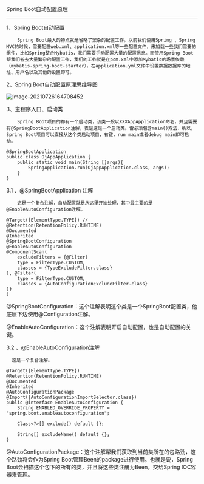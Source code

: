Spring Boot自动配置原理

---

1、Spring Boot自动配置

		Spring Boot最大的特点就是省略了繁杂的配置工作。以前我们使用Spring 、Spring MVC的时候，需要配置web.xml、application.xml等一些配置文件，来加载一些我们需要的组件，比如Spring整合Mybatis，我们需要手动配置大量的配置信息。而使用Spring Boot帮我们省去大量繁杂的配置工作，我们的工作就是在pom.xml中添加Mybatis的场景依赖（mybatis-spring-boot-starter），在application.yml文件中设置数据数据库的地址、用户名以及其他的设置即可。		

 2、Spring Boot自动配置原理思维导图

<img src="C:\Users\lwx5317690\AppData\Roaming\Typora\typora-user-images\image-20210726164708452.png" alt="image-20210726164708452" style="zoom:100%" />

3、主程序入口、启动类

		Spring Boot项目的都有一个启动类，该类一般以XXXAppApplication命名，并且需要有@SpringBootApplication注解，表是这是一个启动类。雷必须包含main()方法，所以，Spring Boot项目可以直接从这个类启动项目，右键，run main或者debug main即可启动。

    @SpringBootApplication
    public class OjAppApplication {
        public static void main(String []args){
            SpringApplication.run(OjAppApplication.class, args);
        }
    }

3.1 、@SpringBootApplication  注解

		这是一个复合注解，自动配置就是从这里开始处理，其中最主要的是@EnableAutoConfiguration注解。

    @Target({ElementType.TYPE}) // 
    @Retention(RetentionPolicy.RUNTIME)
    @Documented
    @Inherited
    @SpringBootConfiguration
    @EnableAutoConfiguration
    @ComponentScan(
        excludeFilters = {@Filter(
        type = FilterType.CUSTOM,
        classes = {TypeExcludeFilter.class}
    ), @Filter(
        type = FilterType.CUSTOM,
        classes = {AutoConfigurationExcludeFilter.class}
    )}
    )

@SpringBootConfiguration：这个注解表明这个类是一个SpringBoot配置类，他底层下边使用@Configuration注解。

@EnableAutoConfiguration：这个注解表明开启自动配置，也是自动配置的关键。

3.2 、@EnableAutoConfiguration注解

	  这是一个复合注解。

    @Target({ElementType.TYPE})
    @Retention(RetentionPolicy.RUNTIME)
    @Documented
    @Inherited
    @AutoConfigurationPackage
    @Import({AutoConfigurationImportSelector.class})
    public @interface EnableAutoConfiguration {
        String ENABLED_OVERRIDE_PROPERTY = "spring.boot.enableautoconfiguration";
    
        Class<?>[] exclude() default {};
    
        String[] excludeName() default {};
    }

@AutoConfigurationPackage：这个注解帮我们获取到当前类所在的包路劲，这个路劲将会作为Spring Boot管理Been的package进行使用。也就是说，Spring Boot会扫描这个包下的所有的类，并且将这些类注册为Been，交给Spring IOC容器来管理。


